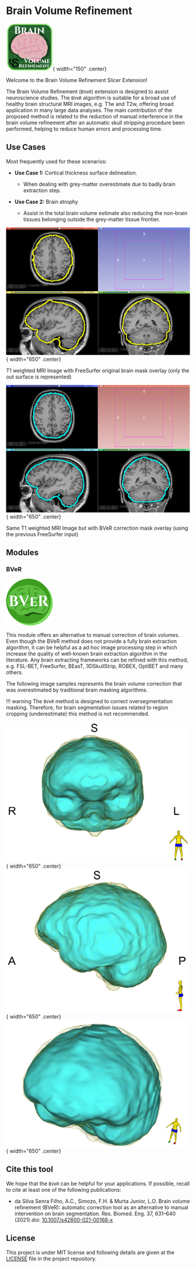 # Brain Volume Refinement

![project logo](assets/BrainVolumeRefinement.png){ width="150" .center}

Welcome to the Brain Volume Refinement Slicer Extension!

The Brain Volume Refinement (`BVeR`) extension is designed to assist neuroscience studies. The `BVeR` algorithm is suitable for a broad use of healthy brain structural MRI images, e.g. T1w and T2w, offering broad application in many large data analyses. The main contribution of the proposed method is related to the reduction of manual interference in the brain volume refinement after an automatic skull stripping procedure been performed, helping to reduce human errors and processing time.

## Use Cases

Most frequently used for these scenarios:

- **Use Case 1:** Cortical thickness surface delineation.

    - When dealing with grey-matter overestimate due to badly brain extraction step.

- **Use Case 2:** Brain atrophy

    - Assist in the total brain volume estimate also reducing the non-brain tissues belonging outside the grey-matter tissue frontier.

![example1](assets/T1-FS.png){ width="650" .center}

T1 weighted MRI Image with FreeSurfer original brain mask overlay (only the out surface is represented)

![example1](assets/T1-FS-BVeR.png){ width="650" .center}

Same T1 weighted MRI Image but with BVeR correction mask overlay (using the previous FreeSurfer input)


## Modules

### BVeR

![bver-logo](assets/BVeR-icon.png)

This module offers an alternative to manual correction of brain volumes. Even though the BVeR method does not provide a fully brain extraction algorithm, it can be helpful as a ad hoc image processing step in which increase the quality of well-known brain extraction algorithm in the literature. Any brain extracting frameworks can be refined with this method, e.g. FSL-BET, FreeSurfer, BEasT, 3DSkullStrip, ROBEX, OptiBET and many others.

The following image samples represents the brain volume correction that was overestimated by traditional brain masking algorithms.

!!! warning
    The `BVeR` method is designed to correct oversegmentation masking. Therefore, for brain segmentation issues related to region cropping (underestimate) this method is not recommended.

![example1](assets/BVeR-3D-Anterior.png){ width="650" .center}
![example1](assets/BVeR-3D-Lateral.png){ width="650" .center}
![example1](assets/BVeR-3D-FreeView.png){ width="650" .center}


## Cite this tool

We hope that the `BVeR` can be helpful for your applications. If possible, recall to cite at least one of the following publications:

* da Silva Senra Filho, A.C., Simozo, F.H. & Murta Junior, L.O. Brain volume refinement (BVeR): automatic correction tool as an alternative to manual intervention on brain segmentation. Res. Biomed. Eng. 37, 631–640 (2021).doi: [10.1007/s42600-021-00168-x](https://doi.org/10.1007/s42600-021-00168-x)


## License

This project is under MIT license and following details are given at the [LICENSE](https://github.com/CSIM-Toolkits/SlicerDiffusionComplexityMap/blob/main/LICENSE) file in the project repository.